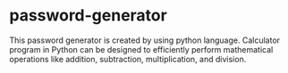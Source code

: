 # password-generator
This password generator is created by using python language.
Calculator program in Python can be designed to efficiently perform mathematical operations like addition, subtraction, multiplication, and division.
